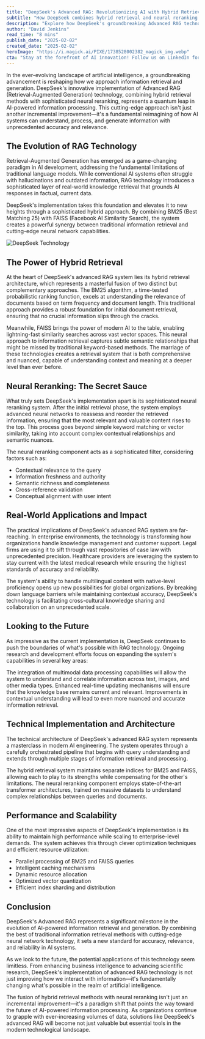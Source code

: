 ```yaml
---
title: "DeepSeek's Advanced RAG: Revolutionizing AI with Hybrid Retrieval and Neural Reranking"
subtitle: "How DeepSeek combines hybrid retrieval and neural reranking to transform AI capabilities"
description: "Explore how DeepSeek's groundbreaking Advanced RAG technology combines hybrid retrieval methods with neural reranking to revolutionize AI-powered information processing. This innovative approach integrates BM25 and FAISS for comprehensive information retrieval, while sophisticated neural reranking ensures unprecedented accuracy and relevance in AI responses."
author: "David Jenkins"
read_time: "8 mins"
publish_date: "2025-02-02"
created_date: "2025-02-02"
heroImage: "https://i.magick.ai/PIXE/1738528002382_magick_img.webp"
cta: "Stay at the forefront of AI innovation! Follow us on LinkedIn for the latest updates on groundbreaking technologies like DeepSeek's Advanced RAG and other developments reshaping the future of artificial intelligence."
---
```


In the ever-evolving landscape of artificial intelligence, a groundbreaking advancement is reshaping how we approach information retrieval and generation. DeepSeek's innovative implementation of Advanced RAG (Retrieval-Augmented Generation) technology, combining hybrid retrieval methods with sophisticated neural reranking, represents a quantum leap in AI-powered information processing. This cutting-edge approach isn't just another incremental improvement—it's a fundamental reimagining of how AI systems can understand, process, and generate information with unprecedented accuracy and relevance.

## The Evolution of RAG Technology

Retrieval-Augmented Generation has emerged as a game-changing paradigm in AI development, addressing the fundamental limitations of traditional language models. While conventional AI systems often struggle with hallucinations and outdated information, RAG technology introduces a sophisticated layer of real-world knowledge retrieval that grounds AI responses in factual, current data.

DeepSeek's implementation takes this foundation and elevates it to new heights through a sophisticated hybrid approach. By combining BM25 (Best Matching 25) with FAISS (Facebook AI Similarity Search), the system creates a powerful synergy between traditional information retrieval and cutting-edge neural network capabilities.

![DeepSeek Technology](https://i.magick.ai/PIXE/1738528002383_magick_img.webp)

## The Power of Hybrid Retrieval

At the heart of DeepSeek's advanced RAG system lies its hybrid retrieval architecture, which represents a masterful fusion of two distinct but complementary approaches. The BM25 algorithm, a time-tested probabilistic ranking function, excels at understanding the relevance of documents based on term frequency and document length. This traditional approach provides a robust foundation for initial document retrieval, ensuring that no crucial information slips through the cracks.

Meanwhile, FAISS brings the power of modern AI to the table, enabling lightning-fast similarity searches across vast vector spaces. This neural approach to information retrieval captures subtle semantic relationships that might be missed by traditional keyword-based methods. The marriage of these technologies creates a retrieval system that is both comprehensive and nuanced, capable of understanding context and meaning at a deeper level than ever before.

## Neural Reranking: The Secret Sauce

What truly sets DeepSeek's implementation apart is its sophisticated neural reranking system. After the initial retrieval phase, the system employs advanced neural networks to reassess and reorder the retrieved information, ensuring that the most relevant and valuable content rises to the top. This process goes beyond simple keyword matching or vector similarity, taking into account complex contextual relationships and semantic nuances.

The neural reranking component acts as a sophisticated filter, considering factors such as:
- Contextual relevance to the query
- Information freshness and authority
- Semantic richness and completeness
- Cross-reference validation
- Conceptual alignment with user intent

## Real-World Applications and Impact

The practical implications of DeepSeek's advanced RAG system are far-reaching. In enterprise environments, the technology is transforming how organizations handle knowledge management and customer support. Legal firms are using it to sift through vast repositories of case law with unprecedented precision. Healthcare providers are leveraging the system to stay current with the latest medical research while ensuring the highest standards of accuracy and reliability.

The system's ability to handle multilingual content with native-level proficiency opens up new possibilities for global organizations. By breaking down language barriers while maintaining contextual accuracy, DeepSeek's technology is facilitating cross-cultural knowledge sharing and collaboration on an unprecedented scale.

## Looking to the Future

As impressive as the current implementation is, DeepSeek continues to push the boundaries of what's possible with RAG technology. Ongoing research and development efforts focus on expanding the system's capabilities in several key areas:

The integration of multimodal data processing capabilities will allow the system to understand and correlate information across text, images, and other media types. Enhanced real-time updating mechanisms will ensure that the knowledge base remains current and relevant. Improvements in contextual understanding will lead to even more nuanced and accurate information retrieval.

## Technical Implementation and Architecture

The technical architecture of DeepSeek's advanced RAG system represents a masterclass in modern AI engineering. The system operates through a carefully orchestrated pipeline that begins with query understanding and extends through multiple stages of information retrieval and processing.

The hybrid retrieval system maintains separate indices for BM25 and FAISS, allowing each to play to its strengths while compensating for the other's limitations. The neural reranking component employs state-of-the-art transformer architectures, trained on massive datasets to understand complex relationships between queries and documents.

## Performance and Scalability

One of the most impressive aspects of DeepSeek's implementation is its ability to maintain high performance while scaling to enterprise-level demands. The system achieves this through clever optimization techniques and efficient resource utilization:

- Parallel processing of BM25 and FAISS queries
- Intelligent caching mechanisms
- Dynamic resource allocation
- Optimized vector quantization
- Efficient index sharding and distribution

## Conclusion

DeepSeek's Advanced RAG represents a significant milestone in the evolution of AI-powered information retrieval and generation. By combining the best of traditional information retrieval methods with cutting-edge neural network technology, it sets a new standard for accuracy, relevance, and reliability in AI systems.

As we look to the future, the potential applications of this technology seem limitless. From enhancing business intelligence to advancing scientific research, DeepSeek's implementation of advanced RAG technology is not just improving how we interact with information—it's fundamentally changing what's possible in the realm of artificial intelligence.

The fusion of hybrid retrieval methods with neural reranking isn't just an incremental improvement—it's a paradigm shift that points the way toward the future of AI-powered information processing. As organizations continue to grapple with ever-increasing volumes of data, solutions like DeepSeek's advanced RAG will become not just valuable but essential tools in the modern technological landscape.